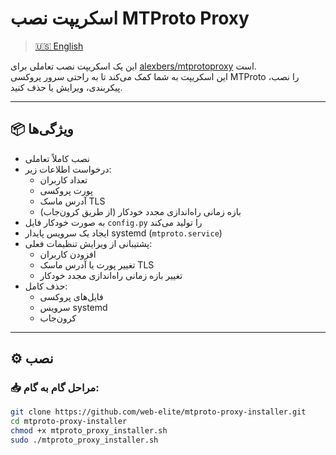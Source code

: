 # اسکریپت نصب MTProto Proxy

> [🇺🇸 English](https://github.com/web-elite/mtproto-proxy-installer/blob/main/README.md)

این یک اسکریپت نصب تعاملی برای [alexbers/mtprotoproxy](https://github.com/alexbers/mtprotoproxy) است.  
این اسکریپت به شما کمک می‌کند تا به راحتی سرور پروکسی MTProto را نصب، پیکربندی، ویرایش یا حذف کنید.

---

## 📦 ویژگی‌ها

- نصب کاملاً تعاملی
- درخواست اطلاعات زیر:
  - تعداد کاربران
  - پورت پروکسی
  - آدرس ماسک TLS
  - بازه زمانی راه‌اندازی مجدد خودکار (از طریق کرون‌جاب)
- به صورت خودکار فایل `config.py` را تولید می‌کند
- ایجاد یک سرویس پایدار systemd (`mtproto.service`)
- پشتیبانی از ویرایش تنظیمات فعلی:
  - افزودن کاربران
  - تغییر پورت یا آدرس ماسک TLS
  - تغییر بازه زمانی راه‌اندازی مجدد خودکار
- حذف کامل:
  - فایل‌های پروکسی
  - سرویس systemd
  - کرون‌جاب

---

## ⚙️ نصب

### 📥 مراحل گام به گام:

```bash
git clone https://github.com/web-elite/mtproto-proxy-installer.git
cd mtproto-proxy-installer
chmod +x mtproto_proxy_installer.sh
sudo ./mtproto_proxy_installer.sh
```

